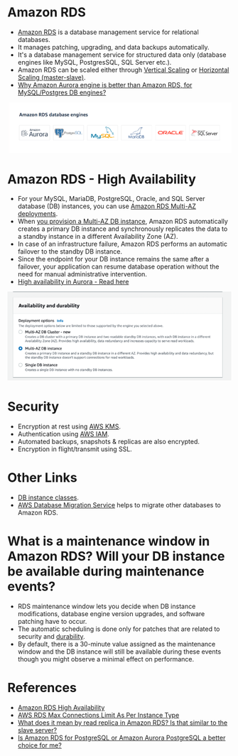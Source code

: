 
# Amazon RDS
- [Amazon RDS](https://aws.amazon.com/rds/) is a database management service for relational databases.
- It manages patching, upgrading, and data backups automatically. 
- It's a database management service for structured data only (database engines like MySQL, PostgresSQL, SQL Server etc.).
- Amazon RDS can be scaled either through [Vertical Scaling](../../1_HLDDesignComponents/0_SystemGlossaries/Scalability/DBScalability.md) or [Horizontal Scaling (master-slave)](../../1_HLDDesignComponents/0_SystemGlossaries/Scalability/DBScalability.md).
- [Why Amazon Aurora engine is better than Amazon RDS, for MySQL/Postgres DB engines?](AmazonAuroraVsRDS.md)

![img.png](assests/RDS_database_engines.png)

# Amazon RDS - High Availability
- For your MySQL, MariaDB, PostgreSQL, Oracle, and SQL Server database (DB) instances, you can use [Amazon RDS Multi-AZ deployments](https://aws.amazon.com/rds/ha/). 
- When [you provision a Multi-AZ DB instance](https://aws.amazon.com/rds/features/multi-az/), Amazon RDS automatically creates a primary DB instance and synchronously replicates the data to a standby instance in a different Availability Zone (AZ). 
- In case of an infrastructure failure, Amazon RDS performs an automatic failover to the standby DB instance. 
- Since the endpoint for your DB instance remains the same after a failover, your application can resume database operation without the need for manual administrative intervention.
- [High availability in Aurora - Read here](AmazonRDSAurora/Readme.md#high-availability)

![img.png](assests/rds_ha_setup_steps.png)

# Security
- Encryption at rest using [AWS KMS](../2_SecurityAndIdentityServices/AWSKMS.md).
- Authentication using [AWS IAM](../2_SecurityAndIdentityServices/AWSUsers&AccessMgmt/AWSIAM.md).
- Automated backups, snapshots & replicas are also encrypted.
- Encryption in flight/transmit using SSL.

# Other Links
- [DB instance classes](https://docs.aws.amazon.com/AmazonRDS/latest/UserGuide/Concepts.DBInstanceClass.html).
- [AWS Database Migration Service](https://aws.amazon.com/dms/) helps to migrate other databases to Amazon RDS.

# What is a maintenance window in Amazon RDS? Will your DB instance be available during maintenance events?
- RDS maintenance window lets you decide when DB instance modifications, database engine version upgrades, and software patching have to occur.
- The automatic scheduling is done only for patches that are related to security and [durability](../../1_HLDDesignComponents/0_SystemGlossaries/Durability.md).
- By default, there is a 30-minute value assigned as the maintenance window and the DB instance will still be available during these events though you might observe a minimal effect on performance.

# References
- [Amazon RDS High Availability](https://aws.amazon.com/rds/ha/)
- [AWS RDS Max Connections Limit As Per Instance Type](https://sysadminxpert.com/aws-rds-max-connections-limit/)
- [What does it mean by read replica in Amazon RDS? Is that similar to the slave server?](https://www.quora.com/What-does-it-mean-by-read-replica-in-Amazon-RDS-Is-that-similar-to-the-slave-server)
- [Is Amazon RDS for PostgreSQL or Amazon Aurora PostgreSQL a better choice for me?](https://aws.amazon.com/blogs/database/is-amazon-rds-for-postgresql-or-amazon-aurora-postgresql-a-better-choice-for-me/)